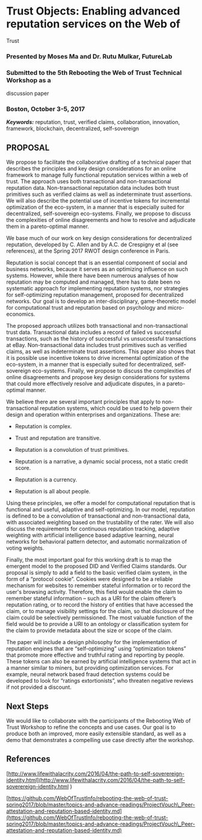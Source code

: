 # Trust Objects: Enabling advanced reputation services on the Web of
Trust

### Presented by Moses Ma and Dr. Rutu Mulkar, FutureLab

### Submitted to the 5th Rebooting the Web of Trust Technical Workshop as a
discussion paper

### Boston, October 3-5, 2017

***Keywords:*** reputation, trust, verified claims, collaboration,
innovation, framework, blockchain, decentralized, self-sovereign

## PROPOSAL

We propose to facilitate the collaborative drafting of a technical paper
that describes the principles and key design considerations for an
online framework to manage fully functional reputation services within a
web of trust. The approach uses both transactional and non-transactional
reputation data. Non-transactional reputation data includes both trust
primitives such as verified claims as well as indeterminate trust
assertions. We will also describe the potential use of incentive tokens
for incremental optimization of the eco-system, in a manner that is
especially suited for decentralized, self-sovereign eco-systems.
Finally, we propose to discuss the complexities of online disagreements
and how to resolve and adjudicate them in a pareto-optimal manner.

We base much of our work on key design considerations for decentralized
reputation, developed by C. Allen and by A.C. de Crespigny et al (see
references), at the Spring 2017 RWOT design conference in Paris.

Reputation is social concept that is an essential component of social
and business networks, because it serves as an optimizing influence on
such systems. However, while there have been numerous analyses of how
reputation may be computed and managed, there has to date been no
systematic approach for implementing reputation systems, nor strategies
for self-optimizing reputation management, proposed for decentralized
networks. Our goal is to develop an inter-disciplinary, game-theoretic
model for computational trust and reputation based on psychology and
micro-economics.

The proposed approach utilizes both transactional and non-transactional
trust data. Transactional data includes a record of failed vs successful
transactions, such as the history of successful vs unsuccessful
transactions at eBay. Non-transactional data includes trust primitives
such as verified claims, as well as indeterminate trust assertions. This
paper also shows that it is possible use incentive tokens to drive
incremental optimization of the eco-system, in a manner that is
especially suited for decentralized, self-sovereign eco-systems.
Finally, we propose to discuss the complexities of online disagreements
and propose key design considerations for systems that could more
effectively resolve and adjudicate disputes, in a pareto-optimal manner.

We believe there are several important principles that apply to
non-transactional reputation systems, which could be used to help govern
their design and operation within enterprises and organizations. These
are:

-   Reputation is complex.

-   Trust and reputation are transitive.

-   Reputation is a convolution of trust primitives.

-   Reputation is a narrative, a dynamic social process, not a static
    credit score.

-   Reputation is a currency.

-   Reputation is all about people.

Using these principles, we offer a model for computational reputation
that is functional and useful, adaptive and self-optimizing. In our
model, reputation is defined to be a convolution of transactional and
non-transactional data, with associated weighting based on the
trustability of the rater. We will also discuss the requirements for
continuous reputation tracking, adaptive weighting with artificial
intelligence based adaptive learning, neural networks for behavioral
pattern detector, and automatic normalization of voting weights.

Finally, the most important goal for this working draft is to map the
emergent model to the proposed DID and Verified Claims standards. Our
proposal is simply to add a field to the basic verified claim system, in
the form of a “protocol cookie”. Cookies were designed to be a reliable
mechanism for websites to remember stateful information or to record the
user's browsing activity. Therefore, this field would enable the claim
to remember stateful information – such as a URI for the claim offerer’s
reputation rating, or to record the history of entities that have
accessed the claim, or to manage visibility settings for the claim, so
that disclosure of the claim could be selectively permissioned. The most
valuable function of the field would be to provide a URI to an ontology
or classification system for the claim to provide metadata about the
size or scope of the claim.

The paper will include a design philosophy for the implementation of
reputation engines that are “self-optimizing” using “optimization
tokens” that promote more effective and truthful rating and reporting by
people. These tokens can also be earned by artificial intelligence
systems that act in a manner similar to miners, but providing
optimization services. For example, neural network based fraud detection
systems could be developed to look for “ratings extortionists”, who
threaten negative reviews if not provided a discount.

## Next Steps

We would like to collaborate with the participants of the Rebooting Web
of Trust Workshop to refine the concepts and use cases. Our goal is to
produce both an improved, more easily extensible standard, as well as a
demo that demonstrates a compelling use case directly after the
workshop.

## References

[http://www.lifewithalacrity.com/2016/04/the-path-to-self-soverereign-identity.html](http://www.lifewithalacrity.com/2016/04/the-path-to-self-soverereign-identity.html
)

[https://github.com/WebOfTrustInfo/rebooting-the-web-of-trust-spring2017/blob/master/topics-and-advance-readings/ProjectVouch\_Peer-attestation-and-reputation-based-identity.md](https://github.com/WebOfTrustInfo/rebooting-the-web-of-trust-spring2017/blob/master/topics-and-advance-readings/ProjectVouch\_Peer-attestation-and-reputation-based-identity.md)
